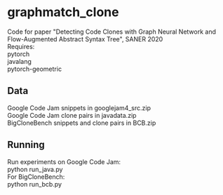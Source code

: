 # graphmatch_clone
Code for paper "Detecting Code Clones with Graph Neural Network and Flow-Augmented Abstract Syntax Tree", SANER 2020  
Requires:   
pytorch    
javalang  
pytorch-geometric  

## Data
Google Code Jam snippets in googlejam4_src.zip  
Google Code Jam clone pairs in javadata.zip  
BigCloneBench snippets and clone pairs in BCB.zip  

## Running
Run experiments on Google Code Jam:  
python run_java.py  
For BigCloneBench:  
python run_bcb.py  
